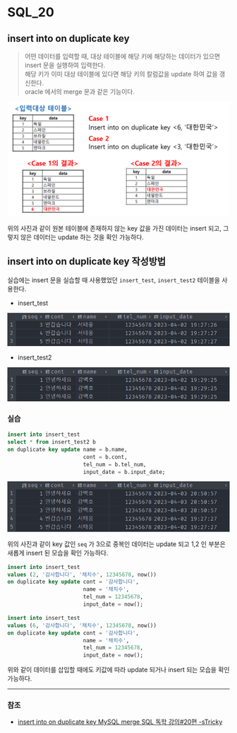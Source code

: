 # SQL_20

## insert into on duplicate key
> 어떤 데이터를 입력할 때, 대상 테이블에 해당 키에 해당하는 데이터가 있으면 insert 문을 실행하여 입력한다.
> <br> 해당 키가 이미 대상 테이블에 있다면 해당 키의 칼럼값을 update 하여 값을 갱신한다.
> <br> oracle 에서의 merge 문과 같은 기능이다.

![SQL_20_3.png](image%2FSQL_20%2FSQL_20_3.png)

위의 사진과 같이 원본 테이블에 존재하지 않는 key 값을 가진 데이터는 insert 되고, 그렇지 않은 데이터는 update 하는 것을 확인 가능하다.

## insert into on duplicate key 작성방법
실습에는 insert 문을 실습할 때 사용했었던 `insert_test`, `insert_test2` 테이블을 사용한다.

* insert_test

![SQL_20_1.png](image%2FSQL_20%2FSQL_20_1.png)

* insert_test2

![SQL_20_2.png](image%2FSQL_20%2FSQL_20_2.png)

### 실습
```sql
insert into insert_test
select * from insert_test2 b
on duplicate key update name = b.name,
                        cont = b.cont,
                        tel_num = b.tel_num,
                        input_date = b.input_date;
```

![SQL_20_4.png](image%2FSQL_20%2FSQL_20_4.png)

위의 사진과 같이 key 값인 `seq` 가 3으로 중복인 데이터는 update 되고 1,2 인 부분은 새롭게 insert 된 모습을 확인 가능하다.

```sql
insert into insert_test
values (2, '감사합니다', '채치수', 12345678, now())
on duplicate key update cont = '감사합니다',
                        name = '채치수',
                        tel_num = 12345678,
                        input_date = now();
```
```sql
insert into insert_test
values (6, '감사합니다', '채치수', 12345678, now())
on duplicate key update cont = '감사합니다',
                        name = '채치수',
                        tel_num = 12345678,
                        input_date = now();
```

위와 같이 데이터를 삽입할 때에도 키값에 따라 update 되거나 insert 되는 모습을 확인 가능하다.

---
### 참조
* [insert into on duplicate key MySQL merge SQL 독학 강의#20편 -sTricky](https://stricky.tistory.com/286)
